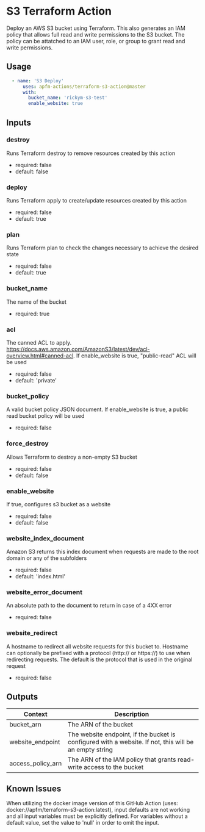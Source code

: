 S3 Terraform Action
============================
Deploy an AWS S3 bucket using Terraform. This also generates an IAM policy that allows full read and write permissions to the S3 bucket. The policy can be attatched to an IAM user, role, or group to grant read and write permissions.

Usage
-----

```yaml
  - name: 'S3 Deploy'
      uses: apfm-actions/terraform-s3-action@master
      with:
        bucket_name: 'rickym-s3-test'
        enable_website: true
```


Inputs
-----

### destroy
Runs Terraform destroy to remove resources created by this action
- required: false
- default: false

### deploy
Runs Terraform apply to create/update resources created by this action
- required: false
- default: true

### plan
Runs Terraform plan to check the changes necessary to achieve the desired state
- required: false
- default: true

### bucket_name
The name of the bucket
- required: true

### acl
The canned ACL to apply. https://docs.aws.amazon.com/AmazonS3/latest/dev/acl-overview.html#canned-acl. If enable_website is true, "public-read" ACL will be used
- required: false
- default: 'private'

### bucket_policy
A valid bucket policy JSON document. If enable_website is true, a public read bucket policy will be used
- required: false

### force_destroy
Allows Terraform to destroy a non-empty S3 bucket
- required: false
- default: false

### enable_website
If true, configures s3 bucket as a website
- required: false
- default: false

### website_index_document
Amazon S3 returns this index document when requests are made to the root domain or any of the subfolders
- required: false
- default: 'index.html'

### website_error_document
An absolute path to the document to return in case of a 4XX error
- required: false

### website_redirect
A hostname to redirect all website requests for this bucket to. Hostname can optionally be prefixed with a protocol (http:// or https://) to use when redirecting requests. The default is the protocol that is used in the original request
- required: false

Outputs
-------

|         Context            |              Description                |
|----------------------------|-----------------------------------------|
| bucket_arn                 | The ARN of the bucket                   |
| website_endpoint           | The website endpoint, if the bucket is configured with a website. If not, this will be an empty string        |
| access_policy_arn          | The ARN of the IAM policy that grants read-write access to the bucket  |

Known Issues
-------
When utilizing the docker image version of this GitHub Action (uses: docker://apfm/terraform-s3-action:latest), input defaults are not working and all input variables must be explicitly defined. For variables without a default value, set the value to 'null' in order to omit the input.

